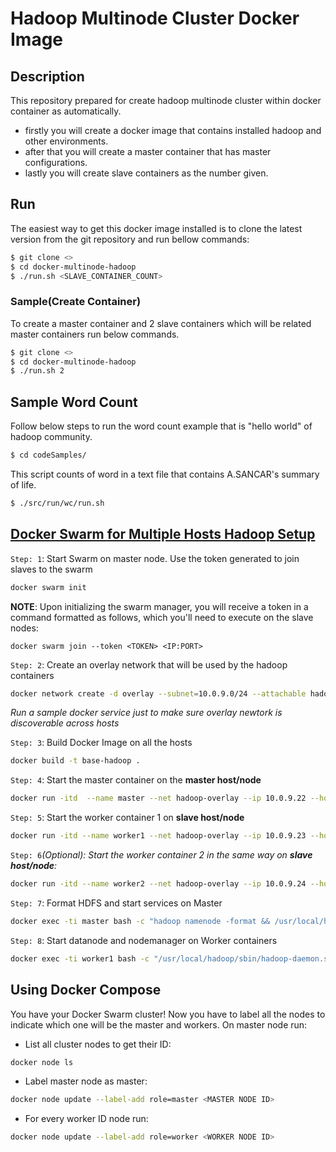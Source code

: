 # Hadoop Multinode Cluster Docker Image

## Description

This repository prepared for create hadoop multinode cluster within docker container as automatically.

- firstly you will create a docker image that contains installed hadoop and other environments.
- after that you will create a master container that has master configurations.
- lastly you will create slave containers as the number given.

## Run

The easiest way to get this docker image installed is to clone the latest version from the git repository and run bellow commands:

```sh
$ git clone <>
$ cd docker-multinode-hadoop
$ ./run.sh <SLAVE_CONTAINER_COUNT>
```

### Sample(Create Container)

To create a master container and 2 slave containers which will be related master containers run below commands.

```sh
$ git clone <>
$ cd docker-multinode-hadoop
$ ./run.sh 2
```

## Sample Word Count

Follow below steps to run the word count example that is "hello world" of hadoop community.

```sh
$ cd codeSamples/
```

This script counts of word in a text file that contains A.SANCAR's summary of life.

```sh
$ ./src/run/wc/run.sh
```

## [Docker Swarm for Multiple Hosts Hadoop Setup](<(https://www.youtube.com/watch?v=nGSNULpHHZc)>)

`Step: 1`: Start Swarm on master node. Use the token generated to join slaves to the swarm

```sh
docker swarm init
```

**NOTE**: Upon initializing the swarm manager, you will receive a token in a command formatted as follows, which you'll need to execute on the slave nodes:

`docker swarm join --token <TOKEN> <IP:PORT>`

`Step: 2`: Create an overlay network that will be used by the hadoop containers

```sh
docker network create -d overlay --subnet=10.0.9.0/24 --attachable hadoop-overlay
```

_Run a sample docker service just to make sure overlay newtork is discoverable across hosts_

`Step: 3`: Build Docker Image on all the hosts

```sh
docker build -t base-hadoop .
```

`Step: 4`: Start the master container on the **master host/node**

```sh
docker run -itd  --name master --net hadoop-overlay --ip 10.0.9.22 --hostname master --add-host worker1:10.0.9.23 --add-host worker2:10.0.9.24 -p 8081:8080 -p 8088:8088 -p 9871:9870 base-hadoop
```

`Step: 5`: Start the worker container 1 on **slave host/node**

```sh
docker run -itd --name worker1 --net hadoop-overlay --ip 10.0.9.23 --hostname worker1 --add-host master:10.0.9.22 base-hadoop
```

`Step: 6`_(Optional): Start the worker container 2 in the same way on **slave host/node**:_

```sh
docker run -itd --name worker2 --net hadoop-overlay --ip 10.0.9.24 --hostname worker2 --add-host master:10.0.9.22 base-hadoop
```

`Step: 7`: Format HDFS and start services on Master

```sh
docker exec -ti master bash -c "hadoop namenode -format && /usr/local/hadoop/sbin/start-dfs.sh && /usr/local/hadoop/sbin/start-yarn.sh"
```

`Step: 8`: Start datanode and nodemanager on Worker containers

```sh
docker exec -ti worker1 bash -c "/usr/local/hadoop/sbin/hadoop-daemon.sh start datanode && /usr/local/hadoop/sbin/yarn-daemon.sh start nodemanager"
```

## Using Docker Compose

You have your Docker Swarm cluster! Now you have to label all the nodes to indicate which one will be the master and workers. On master node run:

- List all cluster nodes to get their ID:

```sh
docker node ls
```

- Label master node as master:

```sh
docker node update --label-add role=master <MASTER NODE ID>
```

- For every worker ID node run:

```sh
docker node update --label-add role=worker <WORKER NODE ID>
```
